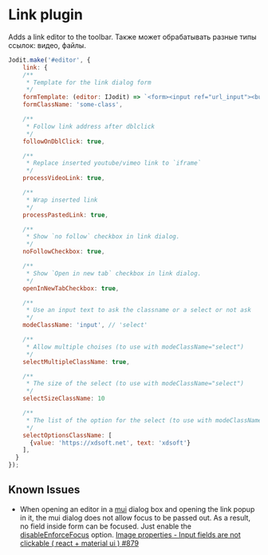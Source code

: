 # Link plugin

Adds a link editor to the toolbar. Также может обрабатывать разные типы ссылок: видео, файлы.

```js
Jodit.make('#editor', {
	link: {
    /**
     * Template for the link dialog form
     */
    formTemplate: (editor: IJodit) => `<form><input ref="url_input"><button>Apply</button></form>`,
    formClassName: 'some-class',

    /**
     * Follow link address after dblclick
     */
    followOnDblClick: true,

    /**
     * Replace inserted youtube/vimeo link to `iframe`
     */
    processVideoLink: true,

    /**
     * Wrap inserted link
     */
    processPastedLink: true,

    /**
     * Show `no follow` checkbox in link dialog.
     */
    noFollowCheckbox: true,

    /**
     * Show `Open in new tab` checkbox in link dialog.
     */
    openInNewTabCheckbox: true,

    /**
     * Use an input text to ask the classname or a select or not ask
     */
    modeClassName: 'input', // 'select'

    /**
     * Allow multiple choises (to use with modeClassName="select")
     */
    selectMultipleClassName: true,

    /**
     * The size of the select (to use with modeClassName="select")
     */
    selectSizeClassName: 10

    /**
     * The list of the option for the select (to use with modeClassName="select")
     */
    selectOptionsClassName: [
      {value: 'https://xdsoft.net', text: 'xdsoft'}
    ],
  }
});
```

## Known Issues

-   When opening an editor in a [mui](https://mui.com/material-ui/api/modal) dialog box and opening the link popup in it,
    the mui dialog does not allow focus to be passed out. As a result, no field inside form can be focused.
    Just enable the [disableEnforceFocus](https://mui.com/material-ui/api/modal/#props) option.
    [Image properties - Input fields are not clickable ( react + material ui ) #879](https://github.com/xdan/jodit/issues/879)
